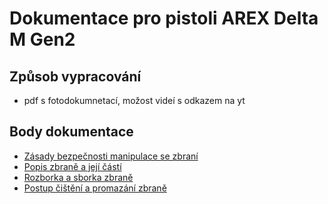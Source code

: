 # Dokumentace pro pistoli AREX Delta M Gen2

## Způsob vypracování
- pdf s fotodokumnetací, možost videí s odkazem na yt

## Body dokumentace
- [Zásady bezpečnosti manipulace se zbraní](.01safety.md)
- [Popis zbraně a její částí](.02function.md)
- [Rozborka a sborka zbraně](.03disassembly.md)
- [Postup čištění a promazání zbraně](.04cleaning.md)

 
